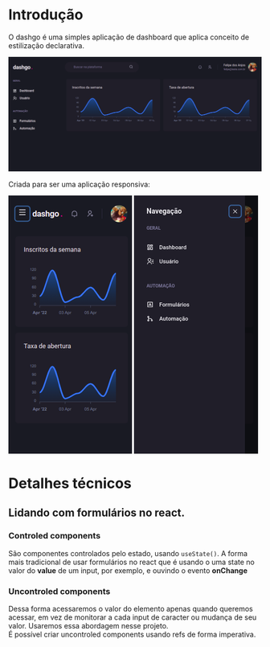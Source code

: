 # Introdução
O dashgo é uma simples aplicação de dashboard que aplica conceito de estilização declarativa.

![dashgo](public/images/dashgo.png)

Criada para ser uma aplicação responsiva:

![dashogo mobile close](public/images/menu_close.png) ![dashgo mobile open](public/images/menu_open.png)

# Detalhes técnicos

## Lidando com formulários no react.

### Controled components

São componentes controlados pelo estado, usando ```useState()```. A forma mais tradicional de usar formulários no react que é usando o uma state no valor do **value** de um input, por exemplo, e ouvindo o evento **onChange**

### Uncontroled components

Dessa forma acessaremos o valor do elemento apenas quando queremos acessar, em vez de monitorar a cada input de caracter ou mudança de seu valor. Usaremos essa abordagem nesse projeto.  
É possível criar uncontroled components usando refs de forma imperativa.